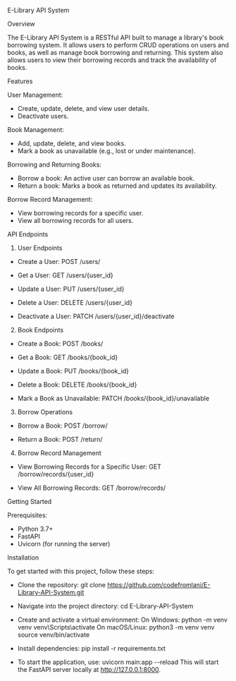 E-Library API System

Overview

The E-Library API System is a RESTful API built to manage a library's book borrowing system. It allows users to perform CRUD operations on users and books, as well as manage book borrowing and returning. This system also allows users to view their borrowing records and track the availability of books.

Features

User Management:

- Create, update, delete, and view user details.
- Deactivate users.

Book Management:

- Add, update, delete, and view books.
- Mark a book as unavailable (e.g., lost or under maintenance).

Borrowing and Returning Books:

- Borrow a book: An active user can borrow an available book.
- Return a book: Marks a book as returned and updates its availability.

Borrow Record Management:

- View borrowing records for a specific user.
- View all borrowing records for all users.

API Endpoints
1. User Endpoints
- Create a User: POST /users/

- Get a User: GET /users/{user_id}

- Update a User: PUT /users/{user_id}

- Delete a User: DELETE /users/{user_id}

- Deactivate a User: PATCH /users/{user_id}/deactivate

2. Book Endpoints
- Create a Book: POST /books/

- Get a Book: GET /books/{book_id}

- Update a Book: PUT /books/{book_id}

- Delete a Book: DELETE /books/{book_id}

- Mark a Book as Unavailable: PATCH /books/{book_id}/unavailable

3. Borrow Operations
- Borrow a Book: POST /borrow/

- Return a Book: POST /return/

4. Borrow Record Management
- View Borrowing Records for a Specific User: GET /borrow/records/{user_id}

- View All Borrowing Records: GET /borrow/records/

Getting Started

Prerequisites:

- Python 3.7+
- FastAPI
- Uvicorn (for running the server)

Installation

To get started with this project, follow these steps:

- Clone the repository: git clone https://github.com/codefromlani/E-Library-API-System.git

- Navigate into the project directory: cd E-Library-API-System

- Create and activate a virtual environment: On Windows: python -m venv venv venv\Scripts\activate On macOS/Linux: python3 -m venv venv source venv/bin/activate

- Install dependencies: pip install -r requirements.txt

- To start the application, use: uvicorn main:app --reload This will start the FastAPI server locally at http://127.0.0.1:8000.